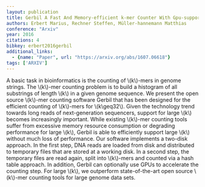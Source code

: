 ```yaml
---
layout: publication
title: Gerbil A Fast And Memory-efficient k-mer Counter With Gpu-support
authors: Erbert Marius, Rechner Steffen, Müller-hannemann Matthias
conference: "Arxiv"
year: 2016
citations: 4
bibkey: erbert2016gerbil
additional_links:
  - {name: "Paper", url: "https://arxiv.org/abs/1607.06618"}
tags: ['ARXIV']
---
```

A basic task in bioinformatics is the counting of \\(k\\)-mers in genome strings.
The \\(k\\)-mer counting problem is to build a histogram of all substrings of
length \\(k\\) in a given genome sequence. We present the open source \\(k\\)-mer
counting software Gerbil that has been designed for the efficient counting of
\\(k\\)-mers for \\(k\geq32\\). Given the technology trend towards long reads of
next-generation sequencers, support for large \\(k\\) becomes increasingly
important. While existing \\(k\\)-mer counting tools suffer from excessive memory
resource consumption or degrading performance for large \\(k\\), Gerbil is able to
efficiently support large \\(k\\) without much loss of performance. Our software
implements a two-disk approach. In the first step, DNA reads are loaded from
disk and distributed to temporary files that are stored at a working disk. In a
second step, the temporary files are read again, split into \\(k\\)-mers and
counted via a hash table approach. In addition, Gerbil can optionally use GPUs
to accelerate the counting step. For large \\(k\\), we outperform state-of-the-art
open source \\(k\\)-mer counting tools for large genome data sets.
